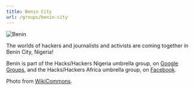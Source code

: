 ```yaml
---
title: Benin City
url: /groups/benin-city
---
```


![Benin](https://upload.wikimedia.org/wikipedia/commons/8/8f/Areal_view_of_the_ancient_city_of_Benin.jpg) 

The worlds of hackers and journalists and activists are coming together in Benin City, Nigeria!

Benin is part of the Hacks/Hackers Nigeria umbrella group, on [Google Groups](https://groups.google.com/u/0/g/hackshackers-lagos), and the Hacks/Hackers Africa umbrella group, on [Facebook](https://www.facebook.com/HacksHackersAfrica/).

Photo from [WikiCommons](wikicommons.org).
